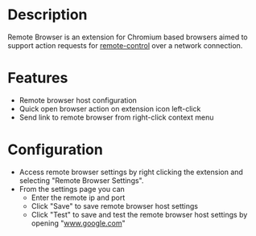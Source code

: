 # Description

Remote Browser is an extension for Chromium based browsers aimed to support
action requests for [remote-control](https://github.com/matefehervari/remote-control) over a network connection.

# Features

- Remote browser host configuration
- Quick open browser action on extension icon left-click
- Send link to remote browser from right-click context menu

# Configuration

- Access remote browser settings by right clicking the extension and selecting "Remote Browser Settings".
- From the settings page you can
    - Enter the remote ip and port
    - Click "Save" to save remote browser host settings
    - Click "Test" to save and test the remote browser host settings by opening "www.google.com"
